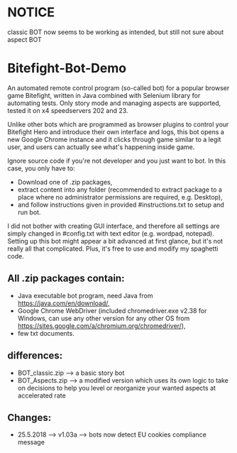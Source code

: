 # NOTICE
classic BOT now seems to be working as intended,
but still not sure about aspect BOT
# Bitefight-Bot-Demo
An automated remote control program (so-called bot) for a popular browser game Bitefight, written in Java combined with Selenium library for automating tests. Only story mode and managing aspects are supported, tested it on x4 speedservers 202 and 23. 

Unlike other bots which are programmed as browser plugins to control your Bitefight Hero and introduce their own interface and logs, this bot opens a new Google Chrome instance and it clicks through game similar to a legit user, and users can actually see what's happening inside game.

Ignore source code if you're not developer and you just want to bot. In this case, you only have to:
- Download one of .zip packages, 
- extract content into any folder (recommended to extract package to a place where no administrator permissions are required, e.g. Desktop), 
- and follow instructions given in provided #instructions.txt to setup and run bot.

I did not bother with creating GUI interface, and therefore all settings are simply changed in #config.txt with text editor (e.g. wordpad, notepad). Setting up this bot might appear a bit advanced at first glance, but it's not really all that complicated. Plus, it's free to use and modify my spaghetti code. 

## All .zip packages contain:
* Java executable bot program, need Java from https://java.com/en/download/,
* Google Chrome WebDriver (included chromedriver.exe v2.38 for Windows, can use any other version for any other OS from https://sites.google.com/a/chromium.org/chromedriver/),
* few txt documents. 

## differences:
* BOT_classic.zip --> a basic story bot
* BOT_Aspects.zip --> a modified version which uses its own logic to take on decisions to help you level or reorganize your wanted aspects at accelerated rate

## Changes:
* 25.5.2018 --> v1.03a --> bots now detect EU cookies compliance message
